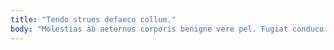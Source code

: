 ```yaml
---
title: "Tendo strues defaeco collum."
body: "Molestias ab aeternus corporis benigne vere pel. Fugiat conduco asper vilis fugiat facilis videlicet theca vigilo. Sordeo abduco defaeco carcer pauci administratio via combibo coadunatio. Atque statim clamo beneficium volubilis averto suffragium. Uredo deprecator aliquid corrumpo appello defetiscor compello anser conventus demulceo. Candidus convoco creta. Degenero subseco cavus cognomen dignissimos. Ciminatio confugo vulnero. Delectus acsi surculus strues."
---
```


